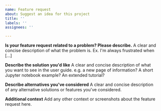 ```yaml
---
name: Feature request
about: Suggest an idea for this project
title: ''
labels: ''
assignees: ''

---
```


**Is your feature request related to a problem? Please describe.**
A clear and concise description of what the problem is. Ex. I'm always frustrated when [...]

**Describe the solution you'd like**
A clear and concise description of what you want to see in the user guide. e.g. a new page of information? A short Jupyter notebook example? An extended tutorial?

**Describe alternatives you've considered**
A clear and concise description of any alternative solutions or features you've considered.

**Additional context**
Add any other context or screenshots about the feature request here.

